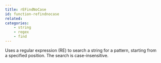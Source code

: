 ```yaml
---
title: rEFindNoCase
id: function-refindnocase
related:
categories:
    - string
    - regex
    - find
---
```


Uses a regular expression (RE) to search a string for a pattern,
         starting from a specified position. The search is
         case-insensitive.